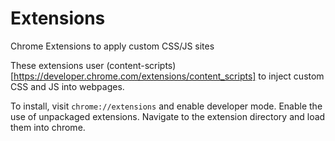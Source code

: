 Extensions
==========

Chrome Extensions to apply custom CSS/JS sites

These extensions user (content-scripts)[https://developer.chrome.com/extensions/content_scripts] to inject custom CSS and JS into webpages.

To install, visit `chrome://extensions` and enable developer mode. Enable the use of unpackaged extensions. Navigate to the extension directory and load them into chrome.
